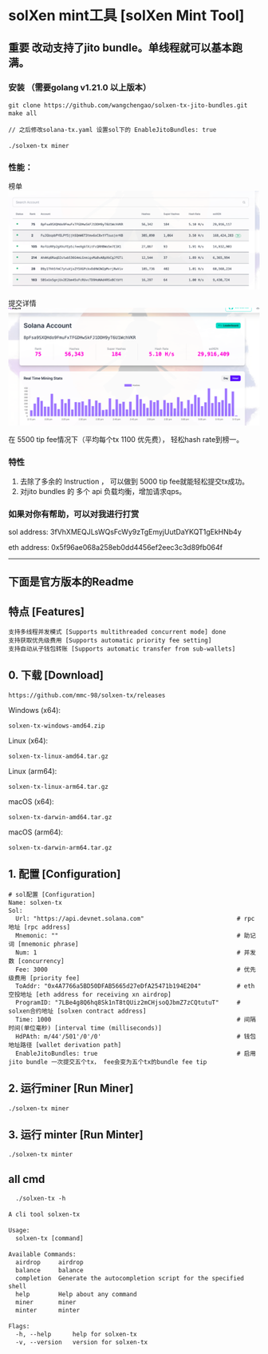 # solXen mint工具 [solXen Mint Tool]

## 重要 改动支持了jito bundle。单线程就可以基本跑满。
### 安装 （需要golang v1.21.0 以上版本）

```shell
git clone https://github.com/wangchengao/solxen-tx-jito-bundles.git
make all

// 之后修改solana-tx.yaml 设置sol下的 EnableJitoBundles: true 

./solxen-tx miner
```
### 性能：
榜单
![img.png](readme/img.png)

提交详情
![img_1.png](readme/img_1.png)

在 5500 tip fee情况下（平均每个tx 1100 优先费）， 轻松hash rate到榜一。

### 特性
1. 去除了多余的 Instruction ， 可以做到 5000 tip fee就能轻松提交tx成功。
2. 对jito bundles 的 多个 api 负载均衡，增加请求qps。

### 如果对你有帮助，可以对我进行打赏
sol address: 3fVhXMEQJLsWQsFcWy9zTgEmyjUutDaYKQT1gEkHNb4y

eth address: 0x5f96ae068a258eb0dd4456ef2eec3c3d89fb064f

--------
## 下面是官方版本的Readme
## 特点 [Features]
```shell
支持多线程并发模式 [Supports multithreaded concurrent mode] done
支持获取优先级费用 [Supports automatic priority fee setting]
支持自动从子钱包转账 [Supports automatic transfer from sub-wallets]
```

## 0. 下载 [Download]

```
https://github.com/mmc-98/solxen-tx/releases
```

Windows (x64):
```shell
solxen-tx-windows-amd64.zip
```

Linux (x64):
```shell
solxen-tx-linux-amd64.tar.gz
```

Linux (arm64):
```shell
solxen-tx-linux-arm64.tar.gz
```

macOS (x64):
```shell
solxen-tx-darwin-amd64.tar.gz
```

macOS (arm64):
```shell
solxen-tx-darwin-arm64.tar.gz
```
 
## 1. 配置 [Configuration]


```shell
# sol配置 [Configuration]
Name: solxen-tx
Sol:
  Url: "https://api.devnet.solana.com"                          # rpc地址 [rpc address]
  Mnemonic: ""                                                  # 助记词 [mnemonic phrase]
  Num: 1                                                        # 并发数 [concurrency]
  Fee: 3000                                                     # 优先级费用 [priority fee]
  ToAddr: "0x4A7766a5BD50DFAB5665d27eDfA25471b194E204"          # eth空投地址 [eth address for receiving xn airdrop]
  ProgramID: "7LBe4g8Q6hq8Sk1nT8tQUiz2mCHjsoQJbmZ7zCQtutuT"     # solxen合约地址 [solxen contract address]
  Time: 1000                                                    # 间隔时间(单位毫秒) [interval time (milliseconds)]
  HdPAth: m/44'/501'/0'/0'                                      # 钱包地址路径 [wallet derivation path]
  EnableJitoBundles: true                                       # 启用 jito bundle 一次提交五个tx， fee会变为五个tx的bundle fee tip
```
 


## 2. 运行miner [Run Miner]

```shell
./solxen-tx miner
```

## 3. 运行 minter   [Run Minter]
```shell
./solxen-tx minter

 ```


## all cmd
```shell
  ./solxen-tx -h

A cli tool solxen-tx

Usage:
  solxen-tx [command]

Available Commands:
  airdrop     airdrop
  balance     balance
  completion  Generate the autocompletion script for the specified shell
  help        Help about any command
  miner       miner
  minter      minter

Flags:
  -h, --help      help for solxen-tx
  -v, --version   version for solxen-tx


 ```
